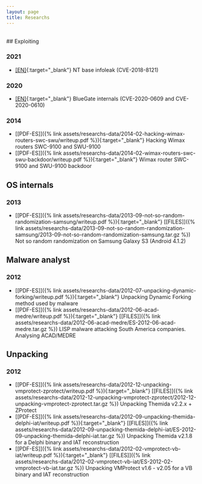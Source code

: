 ```yaml
---
layout: page
title: Researchs
---
```

<br />
## Exploiting

### 2021
+ [[EN]](https://blog.rop.la/en/reversing/2021/03/25/nt-infoleak-cve-2018-8121.html){:target="_blank"} NT base infoleak (CVE-2018-8121)

### 2020
* [[EN]](https://blog.rop.la/en/vulnerabilities/2020/02/25/bluegate-internals.html){:target="_blank"} BlueGate internals (CVE-2020-0609 and CVE-2020-0610)

### 2014
* [[PDF-ES]]({% link assets/researchs-data/2014-02-hacking-wimax-routers-swc-swu/writeup.pdf %}){:target="_blank"} Hacking Wimax routers SWC-9100 and SWU-9100
* [[PDF-ES]]({% link assets/researchs-data/2014-02-wimax-routers-swc-swu-backdoor/writeup.pdf %}){:target="_blank"} Wimax router SWC-9100 and SWU-9100 backdoor

## OS internals
### 2013
* [[PDF-ES]]({% link assets/researchs-data/2013-09-not-so-random-randomization-samsung/writeup.pdf %}){:target="_blank"} [[FILES]]({% link assets/researchs-data/2013-09-not-so-random-randomization-samsung/2013-09-not-so-random-randomization-samsung.tar.gz %}) Not so random randomization on Samsung Galaxy S3 (Android 4.1.2)

## Malware analyst
### 2012
* [[PDF-ES]]({% link assets/researchs-data/2012-07-unpacking-dynamic-forking/writeup.pdf %}){:target="_blank"} Unpacking Dynamic Forking method used by malware
* [[PDF-ES]]({% link assets/researchs-data/2012-06-acad-medre/writeup.pdf %}){:target="_blank"} [[FILES]]({% link assets/researchs-data/2012-06-acad-medre/ES-2012-06-acad-medre.tar.gz %}) LISP malware attacking South America companies. Analysing ACAD/MEDRE

## Unpacking
### 2012
* [[PDF-ES]]({% link assets/researchs-data/2012-12-unpacking-vmprotect-zprotect/writeup.pdf %}){:target="_blank"} [[FILES]]({% link assets/researchs-data/2012-12-unpacking-vmprotect-zprotect/2012-12-unpacking-vmprotect-zprotect.tar.gz %}) Unpacking Themida v2.2.x + ZProtect
* [[PDF-ES]]({% link assets/researchs-data/2012-09-unpacking-themida-delphi-iat/writeup.pdf %}){:target="_blank"} [[FILES]]({% link assets/researchs-data/2012-09-unpacking-themida-delphi-iat/ES-2012-09-unpacking-themida-delphi-iat.tar.gz %}) Unpacking Themida v2.1.8 for a Delphi binary and IAT reconstruction
* [[PDF-ES]]({% link assets/researchs-data/2012-02-vmprotect-vb-iat/writeup.pdf %}){:target="_blank"} [[FILES]]({% link assets/researchs-data/2012-02-vmprotect-vb-iat/ES-2012-02-vmprotect-vb-iat.tar.gz %}) Unpacking VMProtect v1.6 - v2.05 for a VB binary and IAT reconstruction

